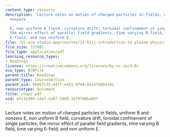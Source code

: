 ```yaml
---
content_type: resource
description: 'Lecture notes on motion of charged particles in fields, uniform B and
  nonzero

  E, non uniform B field, curvature drift, toroidal confinement of single particles,
  the mirror effect of parallel field gradients, time varying B field, time varying
  E-field, and non uniform E.'
file: /ol-ocw-studio-app/courses/22-611j-introduction-to-plasma-physics-i-fall-2006/e3c1e305c4afea8754681bf9f8bba057_chap2.pdf
file_size: 372681
file_type: application/pdf
learning_resource_types:
- Readings
license: https://creativecommons.org/licenses/by-nc-sa/4.0/
ocw_type: OCWFile
parent_title: Readings
parent_type: CourseSection
parent_uid: 6b05fc35-d4ff-e451-0f48-8d14f9804182
resourcetype: Document
title: chap2.pdf
uid: e3c1e305-c4af-ea87-5468-1bf9f8bba057
---
```

Lecture notes on motion of charged particles in fields, uniform B and nonzero
E, non uniform B field, curvature drift, toroidal confinement of single particles, the mirror effect of parallel field gradients, time varying B field, time varying E-field, and non uniform E.